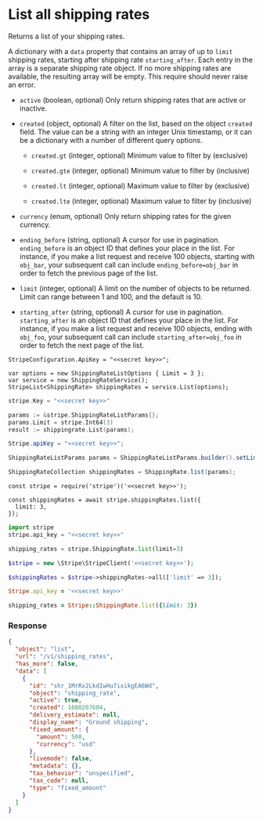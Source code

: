 # List all shipping rates

Returns a list of your shipping rates.

A dictionary with a `data` property that contains an array of up to `limit` shipping rates, starting after shipping rate `starting_after`. Each entry in the array is a separate shipping rate object. If no more shipping rates are available, the resulting array will be empty. This require should never raise an error.

- `active` (boolean, optional)
  Only return shipping rates that are active or inactive.

- `created` (object, optional)
  A filter on the list, based on the object `created` field. The value can be a string with an integer Unix timestamp, or it can be a dictionary with a number of different query options.

  - `created.gt` (integer, optional)
    Minimum value to filter by (exclusive)

  - `created.gte` (integer, optional)
    Minimum value to filter by (inclusive)

  - `created.lt` (integer, optional)
    Maximum value to filter by (exclusive)

  - `created.lte` (integer, optional)
    Maximum value to filter by (inclusive)

- `currency` (enum, optional)
  Only return shipping rates for the given currency.

- `ending_before` (string, optional)
  A cursor for use in pagination. `ending_before` is an object ID that defines your place in the list. For instance, if you make a list request and receive 100 objects, starting with `obj_bar`, your subsequent call can include `ending_before=obj_bar` in order to fetch the previous page of the list.

- `limit` (integer, optional)
  A limit on the number of objects to be returned. Limit can range between 1 and 100, and the default is 10.

- `starting_after` (string, optional)
  A cursor for use in pagination. `starting_after` is an object ID that defines your place in the list. For instance, if you make a list request and receive 100 objects, ending with `obj_foo`, your subsequent call can include `starting_after=obj_foo` in order to fetch the next page of the list.

```dotnet
StripeConfiguration.ApiKey = "<<secret key>>";

var options = new ShippingRateListOptions { Limit = 3 };
var service = new ShippingRateService();
StripeList<ShippingRate> shippingRates = service.List(options);
```

```go
stripe.Key = "<<secret key>>"

params := &stripe.ShippingRateListParams{};
params.Limit = stripe.Int64(3)
result := shippingrate.List(params);
```

```java
Stripe.apiKey = "<<secret key>>";

ShippingRateListParams params = ShippingRateListParams.builder().setLimit(3L).build();

ShippingRateCollection shippingRates = ShippingRate.list(params);
```

```node
const stripe = require('stripe')('<<secret key>>');

const shippingRates = await stripe.shippingRates.list({
  limit: 3,
});
```

```python
import stripe
stripe.api_key = "<<secret key>>"

shipping_rates = stripe.ShippingRate.list(limit=3)
```

```php
$stripe = new \Stripe\StripeClient('<<secret key>>');

$shippingRates = $stripe->shippingRates->all(['limit' => 3]);
```

```ruby
Stripe.api_key = '<<secret key>>'

shipping_rates = Stripe::ShippingRate.list({limit: 3})
```

### Response

```json
{
  "object": "list",
  "url": "/v1/shipping_rates",
  "has_more": false,
  "data": [
    {
      "id": "shr_1MrRx2LkdIwHu7ixikgEA6Wd",
      "object": "shipping_rate",
      "active": true,
      "created": 1680207604,
      "delivery_estimate": null,
      "display_name": "Ground shipping",
      "fixed_amount": {
        "amount": 500,
        "currency": "usd"
      },
      "livemode": false,
      "metadata": {},
      "tax_behavior": "unspecified",
      "tax_code": null,
      "type": "fixed_amount"
    }
  ]
}
```